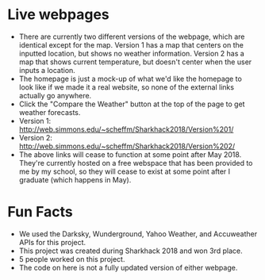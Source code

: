 # Live webpages
- There are currently two different versions of the webpage, which are identical except for the map.  Version 1 has a map that centers on the inputted location, but shows no weather information.  Version 2 has a map that shows current temperature, but doesn't center when the user inputs a location.
- The homepage is just a mock-up of what we'd like the homepage to look like if we made it a real website, so none of the external links actually go anywhere.
- Click the "Compare the Weather" button at the top of the page to get weather forecasts.
- Version 1: http://web.simmons.edu/~scheffm/Sharkhack2018/Version%201/
- Version 2: http://web.simmons.edu/~scheffm/Sharkhack2018/Version%202/
- The above links will cease to function at some point after May 2018.  They're currently hosted on a free webspace that has been provided to me by my school, so they will cease to exist at some point after I graduate (which happens in May).

# Fun Facts
- We used the Darksky, Wunderground, Yahoo Weather, and Accuweather APIs for this project. 
- This project was created during Sharkhack 2018 and won 3rd place.
- 5 people worked on this project.  
- The code on here is not a fully updated version of either webpage.  
